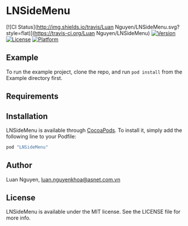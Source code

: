 # LNSideMenu

[![CI Status](http://img.shields.io/travis/Luan Nguyen/LNSideMenu.svg?style=flat)](https://travis-ci.org/Luan Nguyen/LNSideMenu)
[![Version](https://img.shields.io/cocoapods/v/LNSideMenu.svg?style=flat)](http://cocoapods.org/pods/LNSideMenu)
[![License](https://img.shields.io/cocoapods/l/LNSideMenu.svg?style=flat)](http://cocoapods.org/pods/LNSideMenu)
[![Platform](https://img.shields.io/cocoapods/p/LNSideMenu.svg?style=flat)](http://cocoapods.org/pods/LNSideMenu)

## Example

To run the example project, clone the repo, and run `pod install` from the Example directory first.

## Requirements

## Installation

LNSideMenu is available through [CocoaPods](http://cocoapods.org). To install
it, simply add the following line to your Podfile:

```ruby
pod "LNSideMenu"
```

## Author

Luan Nguyen, luan.nguyenkhoa@asnet.com.vn

## License

LNSideMenu is available under the MIT license. See the LICENSE file for more info.

